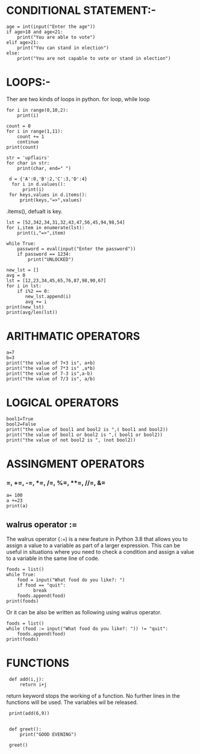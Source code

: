 #                                            CONDITIONAL STATEMENT:-
```
age = int(input("Enter the age"))
if age>18 and age<21:
    print("You are able to vote")
elif age>21:
    print("You can stand in election")
else:
    print("You are not capable to vote or stand in election")        
```

#                                                     LOOPS:-

Ther are two kinds of loops in python.
for loop, while loop
```
for i in range(0,10,2):
    print(i)
```
```
count = 0
for i in range(1,11):
    count += 1
    continue
print(count)
```
```
str = 'upflairs'
for char in str:
    print(char, end=" ")
```    
```
 d = {'A':0,'B':2,'C':3,'D':4}
  for i in d.values():         
      print(i)
 for keys,values in d.items():
     print(keys,"=>",values)
```
.items(), defualt is key.
```
lst = [52,342,34,31,32,43,47,56,45,94,98,54]
for i,item in enumerate(lst):
    print(i,"=>",item)
```
```
while True:
    password = eval(input("Enter the password"))
    if password == 1234:
        print("UNLOCKED")   
```
```
new_lst = []
avg = 0
lst = [12,23,34,45,65,76,87,98,90,67]
for i in lst:
    if i%2 == 0:
       new_lst.append(i)
       avg += i
print(new_lst)       
print(avg/len(lst))       
```

#                                             ARITHMATIC OPERATORS

```
a=7
b=3
print("the value of 7+3 is", a+b)
print("the value of 7*3 is" ,a*b)
print("the value of 7-3 is",a-b)
print("the value of 7/3 is", a/b)
```
#                                               LOGICAL OPERATORS
```
bool1=True
bool2=False
print("the value of bool1 and bool2 is ",( bool1 and bool2))
print("the value of bool1 or bool2 is ",( bool1 or bool2))
print("the value of not bool2 is ", (not bool2))
```

#                                               ASSINGMENT OPERATORS
###                                        =, +=, -=, *=, /=, %=, **=, //=, &=

```
a= 100
a +=23
print(a)
```

##     walrus operator :=

The walrus operator (`:=`) is a new feature in Python 3.8 that allows you
to assign a value to a variable as part of a larger expression. This can
be useful in situations where you need to check a condition and assign a
value to a variable in the same line of code.
```
foods = list()
while True:
    food = input("What food do you like?: ")
    if food == "quit":
          break
    foods.append(food)
print(foods)
```

Or it can be also be written as following using walrus operator.
```
foods = list()
while (food := input("What food do you like?: ")) != "quit":
    foods.append(food)
print(foods)
```


#                                                   FUNCTIONS
```
 def add(i,j):
     return i+j                                            
```     
return keyword stops the working of a function. No further lines in the functions will be used. The variables wil be released.          
```
 print(add(6,9))                 


 def greet():
     print("GOOD EVENING")

 greet()   
```
